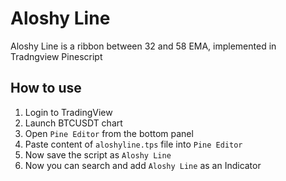 # Aloshy Line
Aloshy Line is a ribbon between 32 and 58 EMA, implemented in Tradngview Pinescript

## How to use
1. Login to TradingView
2. Launch BTCUSDT chart
3. Open `Pine Editor` from the bottom panel
4. Paste content of `aloshyline.tps` file into `Pine Editor`
5. Now save the script as `Aloshy Line`
6. Now you can search and add `Aloshy Line` as an Indicator
